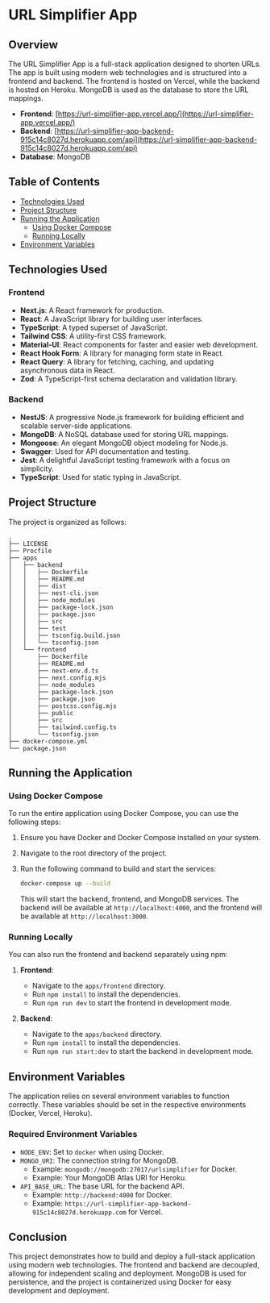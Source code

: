 # URL Simplifier App

## Overview

The URL Simplifier App is a full-stack application designed to shorten URLs. The app is built using modern web technologies and is structured into a frontend and backend. The frontend is hosted on Vercel, while the backend is hosted on Heroku. MongoDB is used as the database to store the URL mappings.

- **Frontend**: [https://url-simplifier-app.vercel.app/](https://url-simplifier-app.vercel.app/)
- **Backend**: [https://url-simplifier-app-backend-915c14c8027d.herokuapp.com/api](https://url-simplifier-app-backend-915c14c8027d.herokuapp.com/api)
- **Database**: MongoDB

## Table of Contents

- [Technologies Used](#technologies-used)
- [Project Structure](#project-structure)
- [Running the Application](#running-the-application)
    - [Using Docker Compose](#using-docker-compose)
    - [Running Locally](#running-locally)
- [Environment Variables](#environment-variables)

## Technologies Used

### Frontend

- **Next.js**: A React framework for production.
- **React**: A JavaScript library for building user interfaces.
- **TypeScript**: A typed superset of JavaScript.
- **Tailwind CSS**: A utility-first CSS framework.
- **Material-UI**: React components for faster and easier web development.
- **React Hook Form**: A library for managing form state in React.
- **React Query**: A library for fetching, caching, and updating asynchronous data in React.
- **Zod**: A TypeScript-first schema declaration and validation library.

### Backend

- **NestJS**: A progressive Node.js framework for building efficient and scalable server-side applications.
- **MongoDB**: A NoSQL database used for storing URL mappings.
- **Mongoose**: An elegant MongoDB object modeling for Node.js.
- **Swagger**: Used for API documentation and testing.
- **Jest**: A delightful JavaScript testing framework with a focus on simplicity.
- **TypeScript**: Used for static typing in JavaScript.

## Project Structure

The project is organized as follows:

```
.
├── LICENSE
├── Procfile
├── apps
│   ├── backend
│   │   ├── Dockerfile
│   │   ├── README.md
│   │   ├── dist
│   │   ├── nest-cli.json
│   │   ├── node_modules
│   │   ├── package-lock.json
│   │   ├── package.json
│   │   ├── src
│   │   ├── test
│   │   ├── tsconfig.build.json
│   │   └── tsconfig.json
│   └── frontend
│       ├── Dockerfile
│       ├── README.md
│       ├── next-env.d.ts
│       ├── next.config.mjs
│       ├── node_modules
│       ├── package-lock.json
│       ├── package.json
│       ├── postcss.config.mjs
│       ├── public
│       ├── src
│       ├── tailwind.config.ts
│       └── tsconfig.json
├── docker-compose.yml
└── package.json
```

## Running the Application

### Using Docker Compose

To run the entire application using Docker Compose, you can use the following steps:

1. Ensure you have Docker and Docker Compose installed on your system.
2. Navigate to the root directory of the project.
3. Run the following command to build and start the services:

   ```bash
   docker-compose up --build
   ```

   This will start the backend, frontend, and MongoDB services. The backend will be available at `http://localhost:4000`, and the frontend will be available at `http://localhost:3000`.

### Running Locally

You can also run the frontend and backend separately using npm:

1. **Frontend**:
    - Navigate to the `apps/frontend` directory.
    - Run `npm install` to install the dependencies.
    - Run `npm run dev` to start the frontend in development mode.

2. **Backend**:
    - Navigate to the `apps/backend` directory.
    - Run `npm install` to install the dependencies.
    - Run `npm run start:dev` to start the backend in development mode.

## Environment Variables

The application relies on several environment variables to function correctly. These variables should be set in the respective environments (Docker, Vercel, Heroku).

### Required Environment Variables

- `NODE_ENV`: Set to `docker` when using Docker.
- `MONGO_URI`: The connection string for MongoDB.
    - Example: `mongodb://mongodb:27017/urlsimplifier` for Docker.
    - Example: Your MongoDB Atlas URI for Heroku.
- `API_BASE_URL`: The base URL for the backend API.
    - Example: `http://backend:4000` for Docker.
    - Example: `https://url-simplifier-app-backend-915c14c8027d.herokuapp.com` for Vercel.

## Conclusion

This project demonstrates how to build and deploy a full-stack application using modern web technologies. The frontend and backend are decoupled, allowing for independent scaling and deployment. MongoDB is used for persistence, and the project is containerized using Docker for easy development and deployment.
